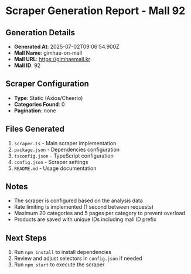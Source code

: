# Scraper Generation Report - Mall 92

## Generation Details
- **Generated At**: 2025-07-02T09:06:54.900Z
- **Mall Name**: gimhae-on-mall
- **Mall URL**: https://gimhaemall.kr
- **Mall ID**: 92

## Scraper Configuration
- **Type**: Static (Axios/Cheerio)
- **Categories Found**: 0
- **Pagination**: none

## Files Generated
1. `scraper.ts` - Main scraper implementation
2. `package.json` - Dependencies configuration
3. `tsconfig.json` - TypeScript configuration
4. `config.json` - Scraper settings
5. `README.md` - Usage documentation

## Notes
- The scraper is configured based on the analysis data
- Rate limiting is implemented (1 second between requests)
- Maximum 20 categories and 5 pages per category to prevent overload
- Products are saved with unique IDs including mall ID prefix

## Next Steps
1. Run `npm install` to install dependencies
2. Review and adjust selectors in `config.json` if needed
3. Run `npm start` to execute the scraper
